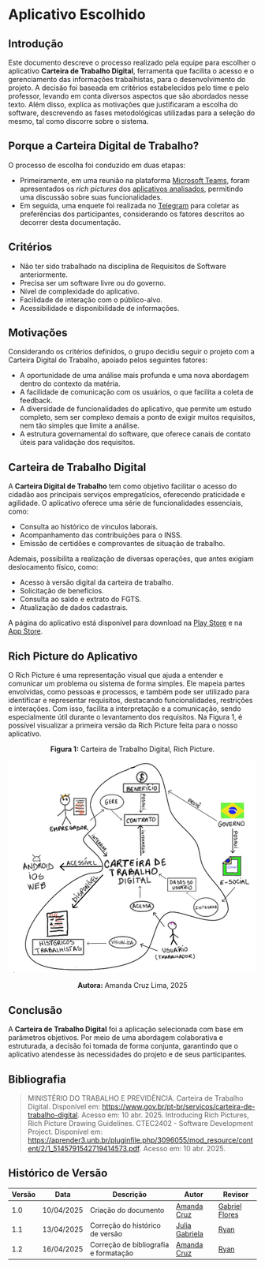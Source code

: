 # Aplicativo Escolhido

## Introdução

Este documento descreve o processo realizado pela equipe para escolher o aplicativo **Carteira de Trabalho Digital**, ferramenta que facilita o acesso e o gerenciamento das informações trabalhistas, para o desenvolvimento do projeto. A decisão foi baseada em critérios estabelecidos pelo time e pelo professor, levando em conta diversos aspectos que são abordados nesse texto. Além disso, explica as motivações que justificaram a escolha do software, descrevendo as fases metodológicas utilizadas para a seleção do mesmo, tal como discorre sobre o sistema.

## Porque a Carteira Digital de Trabalho? 
O processo de escolha foi conduzido em duas etapas:
- Primeiramente, em uma reunião na plataforma [Microsoft Teams](https://teams.microsoft.com), foram apresentados os *rich pictures* dos [aplicativos analisados](appsAnalisados.md), permitindo uma discussão sobre suas funcionalidades. 
- Em seguida, uma enquete foi realizada no [Telegram](https://telegram.org/) para coletar as preferências dos participantes, considerando os fatores descritos ao decorrer desta documentação.

## Critérios
* Não ter sido trabalhado na disciplina de Requisitos de Software anteriormente.
* Precisa ser um software livre ou do governo.
* Nível de complexidade do aplicativo.
* Facilidade de interação com o público-alvo.
* Acessibilidade e disponibilidade de informações.

## Motivações 
Considerando os critérios definidos, o grupo decidiu seguir o projeto com a Carteira Digital do Trabalho, apoiado pelos seguintes fatores:

* A oportunidade de uma análise mais profunda e uma nova abordagem dentro do contexto da matéria.
* A facilidade de comunicação com os usuários, o que facilita a coleta de feedback.
* A diversidade de funcionalidades do aplicativo, que permite um estudo completo, sem ser complexo demais a ponto de exigir muitos requisitos, nem tão simples que limite a análise.
* A estrutura governamental do software, que oferece canais de contato úteis para validação dos requisitos.

## Carteira de Trabalho Digital
A **Carteira Digital de Trabalho** tem como objetivo facilitar o acesso do cidadão aos principais serviços empregatícios, oferecendo praticidade e agilidade. O aplicativo oferece uma série de funcionalidades essenciais, como:

* Consulta ao histórico de vínculos laborais.
* Acompanhamento das contribuições para o INSS.
* Emissão de certidões e comprovantes de situação de trabalho.

Ademais, possibilita a realização de diversas operações, que antes exigiam deslocamento físico, como:

* Acesso à versão digital da carteira de trabalho.
* Solicitação de benefícios.
* Consulta ao saldo e extrato do FGTS.
* Atualização de dados cadastrais.

A página do aplicativo está disponível para download na [Play Store](https://play.google.com/store/apps/details?id=br.gov.dataprev.carteiradigital&hl=pt_BR) e na [App Store](https://apps.apple.com/br/app/carteira-de-trabalho-digital/id1295257499).

## Rich Picture do Aplicativo
O Rich Picture é uma representação visual que ajuda a entender e comunicar um problema ou sistema de forma simples. Ele mapeia partes envolvidas, como pessoas e processos, e também pode ser utilizado para identificar e representar requisitos, destacando funcionalidades, restrições e interações. Com isso, facilita a interpretação e a comunicação, sendo especialmente útil durante o levantamento dos requisitos. Na Figura 1, é possível visualizar a primeira versão da Rich Picture feita para o nosso aplicativo.

<p align="center">
    <strong>Figura 1:</strong> Carteira de Trabalho Digital, Rich Picture.
</p>

![RichPicture-V1](../assets/richPictures/Amanda.jpg)

<p align="center">
    <strong>Autora:</strong> Amanda Cruz Lima, 2025
</p>

## Conclusão
A **Carteira de Trabalho Digital** foi a aplicação selecionada com base em parâmetros objetivos. Por meio de uma abordagem colaborativa e estruturada, a decisão foi tomada de forma conjunta, garantindo que o aplicativo atendesse às necessidades do projeto e de seus participantes.

## Bibliografia
>MINISTÉRIO DO TRABALHO E PREVIDÊNCIA. Carteira de Trabalho Digital. Disponível em: <https://www.gov.br/pt-br/servicos/carteira-de-trabalho-digital>. Acesso em: 10 abr. 2025.
> Introducing Rich Pictures, Rich Picture Drawing Guidelines. CTEC2402 - Software Development Project. Disponível em: <https://aprender3.unb.br/pluginfile.php/3096055/mod_resource/content/2/1_5145791542719414573.pdf>. Acesso em: 10 abr. 2025.

## Histórico de Versão
| Versão | Data       | Descrição                   | Autor             | Revisor         |
|--------|------------|-----------------------------|-------------------|-----------------|
| 1.0    | 10/04/2025 | Criação do documento        | [Amanda Cruz](https://github.com/mandicrz) |  [Gabriel Flores](https://github.com/Gabrielfcoelho) |
| 1.1    | 13/04/2025 | Correção do histórico de versão        | [Julia Gabriela](https://github.com/JuliaGabP) | [Ryan](https://github.com/RA-Salles) |
| 1.2    | 16/04/2025 | Correção de bibliografia e formatação | [Amanda Cruz](https://github.com/mandicrz) | [Ryan](https://github.com/RA-Salles) |